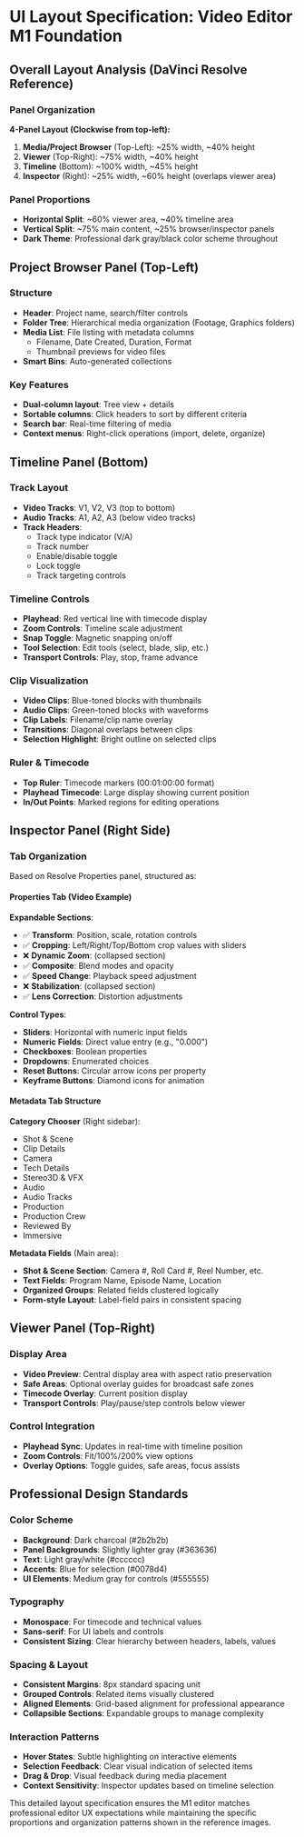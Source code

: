 # UI Layout Specification: Video Editor M1 Foundation

## Overall Layout Analysis (DaVinci Resolve Reference)

### Panel Organization
**4-Panel Layout (Clockwise from top-left):**
1. **Media/Project Browser** (Top-Left): ~25% width, ~40% height
2. **Viewer** (Top-Right): ~75% width, ~40% height  
3. **Timeline** (Bottom): ~100% width, ~45% height
4. **Inspector** (Right): ~25% width, ~60% height (overlaps viewer area)

### Panel Proportions
- **Horizontal Split**: ~60% viewer area, ~40% timeline area
- **Vertical Split**: ~75% main content, ~25% browser/inspector panels
- **Dark Theme**: Professional dark gray/black color scheme throughout

## Project Browser Panel (Top-Left)

### Structure
- **Header**: Project name, search/filter controls
- **Folder Tree**: Hierarchical media organization (Footage, Graphics folders)
- **Media List**: File listing with metadata columns
  - Filename, Date Created, Duration, Format
  - Thumbnail previews for video files
- **Smart Bins**: Auto-generated collections

### Key Features
- **Dual-column layout**: Tree view + details
- **Sortable columns**: Click headers to sort by different criteria
- **Search bar**: Real-time filtering of media
- **Context menus**: Right-click operations (import, delete, organize)

## Timeline Panel (Bottom)

### Track Layout
- **Video Tracks**: V1, V2, V3 (top to bottom)
- **Audio Tracks**: A1, A2, A3 (below video tracks)
- **Track Headers**: 
  - Track type indicator (V/A)
  - Track number
  - Enable/disable toggle
  - Lock toggle
  - Track targeting controls

### Timeline Controls
- **Playhead**: Red vertical line with timecode display
- **Zoom Controls**: Timeline scale adjustment
- **Snap Toggle**: Magnetic snapping on/off
- **Tool Selection**: Edit tools (select, blade, slip, etc.)
- **Transport Controls**: Play, stop, frame advance

### Clip Visualization
- **Video Clips**: Blue-toned blocks with thumbnails
- **Audio Clips**: Green-toned blocks with waveforms
- **Clip Labels**: Filename/clip name overlay
- **Transitions**: Diagonal overlaps between clips
- **Selection Highlight**: Bright outline on selected clips

### Ruler & Timecode
- **Top Ruler**: Timecode markers (00:01:00:00 format)
- **Playhead Timecode**: Large display showing current position
- **In/Out Points**: Marked regions for editing operations

## Inspector Panel (Right Side)

### Tab Organization
Based on Resolve Properties panel, structured as:

#### Properties Tab (Video Example)
**Expandable Sections**:
- ✅ **Transform**: Position, scale, rotation controls
- ✅ **Cropping**: Left/Right/Top/Bottom crop values with sliders
- ❌ **Dynamic Zoom**: (collapsed section)
- ✅ **Composite**: Blend modes and opacity
- ✅ **Speed Change**: Playback speed adjustment
- ❌ **Stabilization**: (collapsed section)
- ✅ **Lens Correction**: Distortion adjustments

**Control Types**:
- **Sliders**: Horizontal with numeric input fields
- **Numeric Fields**: Direct value entry (e.g., "0.000")
- **Checkboxes**: Boolean properties
- **Dropdowns**: Enumerated choices
- **Reset Buttons**: Circular arrow icons per property
- **Keyframe Buttons**: Diamond icons for animation

#### Metadata Tab Structure
**Category Chooser** (Right sidebar):
- Shot & Scene
- Clip Details  
- Camera
- Tech Details
- Stereo3D & VFX
- Audio
- Audio Tracks
- Production
- Production Crew
- Reviewed By
- Immersive

**Metadata Fields** (Main area):
- **Shot & Scene Section**: Camera #, Roll Card #, Reel Number, etc.
- **Text Fields**: Program Name, Episode Name, Location
- **Organized Groups**: Related fields clustered logically
- **Form-style Layout**: Label-field pairs in consistent spacing

## Viewer Panel (Top-Right)

### Display Area
- **Video Preview**: Central display area with aspect ratio preservation
- **Safe Areas**: Optional overlay guides for broadcast safe zones
- **Timecode Overlay**: Current position display
- **Transport Controls**: Play/pause/step controls below viewer

### Control Integration
- **Playhead Sync**: Updates in real-time with timeline position
- **Zoom Controls**: Fit/100%/200% view options
- **Overlay Options**: Toggle guides, safe areas, focus assists

## Professional Design Standards

### Color Scheme
- **Background**: Dark charcoal (#2b2b2b)
- **Panel Backgrounds**: Slightly lighter gray (#363636)
- **Text**: Light gray/white (#cccccc)
- **Accents**: Blue for selection (#0078d4)
- **UI Elements**: Medium gray for controls (#555555)

### Typography
- **Monospace**: For timecode and technical values
- **Sans-serif**: For UI labels and controls
- **Consistent Sizing**: Clear hierarchy between headers, labels, values

### Spacing & Layout
- **Consistent Margins**: 8px standard spacing unit
- **Grouped Controls**: Related items visually clustered
- **Aligned Elements**: Grid-based alignment for professional appearance
- **Collapsible Sections**: Expandable groups to manage complexity

### Interaction Patterns
- **Hover States**: Subtle highlighting on interactive elements
- **Selection Feedback**: Clear visual indication of selected items
- **Drag & Drop**: Visual feedback during media placement
- **Context Sensitivity**: Inspector updates based on timeline selection

This detailed layout specification ensures the M1 editor matches professional editor UX expectations while maintaining the specific proportions and organization patterns shown in the reference images.